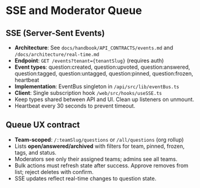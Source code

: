 # SSE and Moderator Queue

## SSE (Server-Sent Events)
- **Architecture**: See `docs/handbook/API_CONTRACTS/events.md` and `/docs/architecture/real-time.md`
- **Endpoint**: `GET /events?tenant={tenantSlug}` (requires auth)
- **Event types**: question:created, question:upvoted, question:answered, question:tagged, question:untagged, question:pinned, question:frozen, heartbeat
- **Implementation**: EventBus singleton in `/api/src/lib/eventBus.ts`
- **Client**: Single subscription hook `/web/src/hooks/useSSE.ts`
- Keep types shared between API and UI. Clean up listeners on unmount.
- Heartbeat every 30 seconds to prevent timeout.

## Queue UX contract
- **Team-scoped**: `/:teamSlug/questions` or `/all/questions` (org rollup)
- Lists **open/answered/archived** with filters for team, pinned, frozen, tags, and status.
- Moderators see only their assigned teams; admins see all teams.
- Bulk actions must refresh state after success. Approve removes from list; reject deletes with confirm.
- SSE updates reflect real-time changes to question state.
